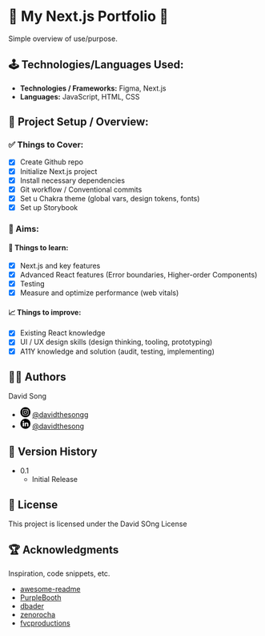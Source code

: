# 🚀 My Next.js Portfolio 🚀

Simple overview of use/purpose.

## 🕹️ Technologies/Languages Used:

- <strong>Technologies / Frameworks:</strong> Figma, Next.js
- <strong>Languages:</strong> JavaScript, HTML, CSS

## 🚧 Project Setup / Overview:

### ✅ Things to Cover:

- [x] Create Github repo
- [x] Initialize Next.js project
- [x] Install necessary dependencies
- [x] Git workflow / Conventional commits
- [x] Set u Chakra theme (global vars, design tokens, fonts)
- [x] Set up Storybook

### 🎯 Aims:

#### 📖 Things to learn:

- [x] Next.js and key features
- [x] Advanced React features (Error boundaries, Higher-order Components)
- [x] Testing
- [x] Measure and optimize performance (web vitals)

#### 📈 Things to improve:

- [x] Existing React knowledge
- [x] UI / UX design skills (design thinking, tooling, prototyping)
- [x] A11Y knowledge and solution (audit, testing, implementing)

## ✍🏼 Authors

David Song

- <img src="instagram.png" width="20" height="20"> [@davidthesongg](https://www.instagram.com/davidthesongg/)
- <img src="linkedin.png" width="20" height="20"> [@davidthesong](https://www.linkedin.com/in/davidthesong/)

## 📜 Version History

- 0.1
  - Initial Release

## 🪪 License

This project is licensed under the David SOng License

## 🏆 Acknowledgments

Inspiration, code snippets, etc.

- [awesome-readme](https://github.com/matiassingers/awesome-readme)
- [PurpleBooth](https://gist.github.com/PurpleBooth/109311bb0361f32d87a2)
- [dbader](https://github.com/dbader/readme-template)
- [zenorocha](https://gist.github.com/zenorocha/4526327)
- [fvcproductions](https://gist.github.com/fvcproductions/1bfc2d4aecb01a834b46)
